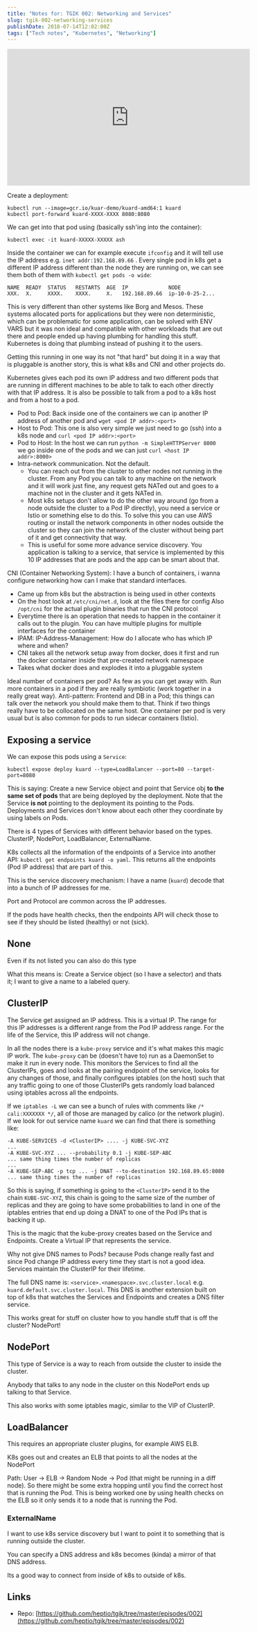 ```yaml
---
title: "Notes for: TGIK 002: Networking and Services"
slug: tgik-002-networking-services
publishDate: 2018-07-14T12:02:00Z
tags: ["Tech notes", "Kubernetes", "Networking"]
---
```


<iframe width="560" height="315" src="https://www.youtube.com/embed/PlnvxqKR28A" title="YouTube video player" frameborder="0" allow="accelerometer; autoplay; clipboard-write; encrypted-media; gyroscope; picture-in-picture" allowfullscreen></iframe>

Create a deployment:

```
kubectl run --image=gcr.io/kuar-demo/kuard-amd64:1 kuard
kubectl port-forward kuard-XXXX-XXXX 8080:8080
```

We can get into that pod using (basically ssh'ing into the container):

```
kubectl exec -it kuard-XXXXX-XXXXX ash
```

Inside the container we can for example execute `ifconfig` and it will tell use the IP address e.g. `inet addr:192.168.89.66` . Every single pod in k8s get a different IP address different than the node they are running on, we can see them both of them with `kubectl get pods -o wide`:

```
NAME  READY  STATUS   RESTARTS  AGE  IP             NODE
XXX.  X.     XXXX.    XXXX.     X.   192.168.89.66  ip-10-0-25-2...
```

This is very different than other systems like Borg and Mesos. These systems allocated ports for applications but they were non deterministic, which can be problematic for some application, can be solved with ENV VARS but it was non ideal and compatible with other workloads that are out there and people ended up having plumbing for handling this stuff. Kubernetes is doing that plumbing instead of pushing it to the users.

Getting this running in one way its not "that hard" but doing it in a way that is pluggable is another story, this is what k8s and CNI and other projects do.

Kubernetes gives each pod its own IP address and two different pods that are running in different machines to be able to talk to each other directly with that IP address. It is also be possible to talk from a pod to a k8s host and from a host to a pod.

- Pod to Pod: Back inside one of the containers we can ip another IP address of another pod and `wget <pod IP addr>:<port>`
- Host to Pod: This one is also very simple we just need to go (ssh) into a k8s node and `curl <pod IP addr>:<port>`
- Pod to Host: In the host we can run `python -m SimpleHTTPServer 8000` we go inside one of the pods and we can just `curl <host IP addr>:8000>`
- Intra-network communication. Not the default.
  - You can reach out from the cluster to other nodes not running in the cluster. From any Pod you can talk to any machine on the network and it will work just fine, any request gets NATed out and goes to a machine not in the cluster and it gets NATed in.
  - Most k8s setups don't allow to do the other way around (go from a node outside the cluster to a Pod IP directly), you need a service or Istio or something else to do this. To solve this you can use AWS routing or install the network components in other nodes outside the cluster so they can join the network of the cluster without being part of it and get connectivity that way.
  - This is useful for some more advance service discovery. You application is talking to a service, that service is implemented by this 10 IP addresses that are pods and the app can be smart about that.

CNI (Container Networking System): I have a bunch of containers, i wanna configure networking how can I make that standard interfaces.

- Came up from k8s but the abstraction is being used in other contexts
- On the host look at `/etc/cni/net.d`, look at the files there for config Also `/opt/cni` for the actual plugin binaries that run the CNI protocol
- Everytime there is an operation that needs to happen in the container it calls out to the plugin. You can have multiple plugins for multiple interfaces for the container
- IPAM: IP-Address-Management: How do I allocate who has which IP where and when?
- CNI takes all the network setup away from docker, does it first and run the docker container inside that pre-created network namespace
- Takes what docker does and explodes it into a pluggable system

Ideal number of containers per pod? As few as you can get away with. Run more containers in a pod if they are really symbiotic (work together in a really great way). Anti-pattern: Frontend and DB in a Pod; this things can talk over the network you should make them to that. Think if two things really have to be collocated on the same host. One container per pod is very usual but is also common for pods to run sidecar containers (Istio).

## Exposing a service

We can expose this pods using a `Service`:

```
kubectl expose deploy kuard --type=LoadBalancer --port=80 --target-port=8080
```

This is saying: Create a new Service object and point that Service obj **to the same set of pods** that are being deployed by the deployment. Note that the Service **is not** pointing to the deployment its pointing to the Pods. Deployments and Services don't know about each other they coordinate by using labels on Pods.

There is 4 types of Services with different behavior based on the types. ClusterIP, NodePort, LoadBalancer, ExternalName.

K8s collects all the information of the endpoints of a Service into another API: `kubectl get endpoints kuard -o yaml`. This returns all the endpoints (Pod IP address) that are part of this.

This is the service discovery mechanism: I have a name (`kuard`) decode that into a bunch of IP addresses for me.

Port and Protocol are common across the IP addresses.

If the pods have health checks, then the endpoints API will check those to see if they should be listed (healthy) or not (sick).

## None

Even if its not listed you can also do this type

What this means is: Create a Service object (so I have a selector) and thats it; I want to give a name to a labeled query.

## ClusterIP

The Service get assigned an IP address. This is a virtual IP. The range for this IP addresses is a different range from the Pod IP address range. For the life of the Service, this IP address will not change.

In all the nodes there is a `kube-proxy` service and it's what makes this magic IP work. The `kube-proxy` can be (doesn't have to) run as a DaemonSet to make it run in every node. This monitors the Services to find all the ClusterIPs, goes and looks at the pairing endpoint of the service, looks for any changes of those, and finally configures iptables (on the host) such that any traffic going to one of those ClusterIPs gets randomly load balanced using iptables across all the endpoints.

If we `iptables -L` we can see a bunch of rules with comments like `/* cali:XXXXXXX */`, all of those are managed by calico (or the network plugin). If we look for out service name `kuard` we can find that there is something like:

```
-A KUBE-SERVICES -d <ClusterIP> .... -j KUBE-SVC-XYZ
...
-A KUBE-SVC-XYZ ... --probability 0.1 -j KUBE-SEP-ABC
... same thing times the number of replicas
...
-A KUBE-SEP-ABC -p tcp ... -j DNAT --to-destination 192.168.89.65:8080
... same thing times the number of replicas
```

So this is saying, if something is going to the `<ClusterIP>` send it to the chain `KUBE-SVC-XYZ`, this chain is going to the same size of the number of replicas and they are going to have some probabilities to land in one of the iptables entries that end up doing a DNAT to one of the Pod IPs that is backing it up.

This is the magic that the kube-proxy creates based on the Service and Endpoints. Create a Virtual IP that represents the service.

Why not give DNS names to Pods? because Pods change really fast and since Pod change IP address every time they start is not a good idea. Services maintain the ClusterIP for their lifetime.

The full DNS name is: `<service>.<namespace>.svc.cluster.local` e.g. `kuard.default.svc.cluster.local`. This DNS is another extension built on top of k8s that watches the Services and Endpoints and creates a DNS filter service.

This works great for stuff on cluster how to you handle stuff that is off the cluster? NodePort!

## NodePort

This type of Service is a way to reach from outside the cluster to inside the cluster.

Anybody that talks to any node in the cluster on this NodePort ends up talking to that Service.

This also works with some iptables magic, similar to the VIP of ClusterIP.

## LoadBalancer

This requires an appropriate cluster plugins, for example AWS ELB.

K8s goes out and creates an ELB that points to all the nodes at the NodePort

Path: User -\> ELB -\> Random Node -\> Pod (that might be running in a diff node). So there might be some extra hopping until you find the correct host that is running the Pod. This is being worked one by using health checks on the ELB so it only sends it to a node that is running the Pod.

### ExternalName

I want to use k8s service discovery but I want to point it to something that is running outside the cluster.

You can specify a DNS address and k8s becomes (kinda) a mirror of that DNS address.

Its a good way to connect from inside of k8s to outside of k8s.

## Links

- Repo: [https://github.com/heptio/tgik/tree/master/episodes/002](https://github.com/heptio/tgik/tree/master/episodes/002)
